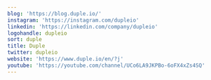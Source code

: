 ```yaml
---
blog: 'https://blog.duple.io/'
instagram: 'https://instagram.com/dupleio'
linkedin: 'https://linkedin.com/company/dupleio'
logohandle: dupleio
sort: duple
title: Duple
twitter: dupleio
website: 'https://www.duple.io/en/?j'
youtube: 'https://youtube.com/channel/UCo6LA9JKPBo-6oFX4xZs4SQ'
---
```

